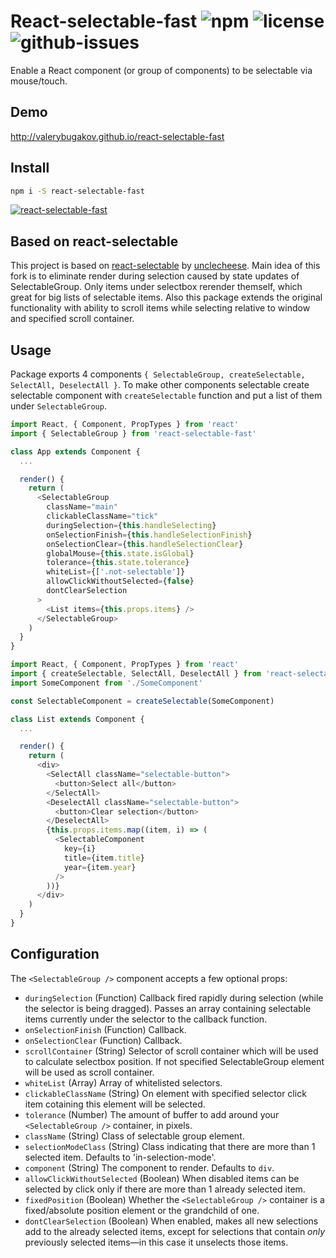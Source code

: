 # React-selectable-fast ![npm](https://img.shields.io/npm/v/react-selectable-fast.svg) ![license](https://img.shields.io/npm/l/react-selectable-fast.svg) ![github-issues](https://img.shields.io/github/issues/valerybugakov/react-selectable-fast.svg)

Enable a React component (or group of components) to be selectable via mouse/touch.

## Demo

http://valerybugakov.github.io/react-selectable-fast

## Install

```sh
npm i -S react-selectable-fast
```

[![react-selectable-fast](https://nodei.co/npm/react-selectable-fast.png?downloads=true&downloadRank=true&stars=true)](https://nodei.co/npm/react-selectable-fast/)

## Based on react-selectable
This project is based on [react-selectable](https://github.com/unclecheese/react-selectable) by [unclecheese](https://github.com/unclecheese).
Main idea of this fork is to eliminate render during selection caused by state updates of SelectableGroup. Only items under selectbox rerender themself, which great for big lists of selectable items. Also this package extends the original functionality with ability to scroll items while selecting relative to window and specified scroll container.

## Usage

Package exports 4 components `{ SelectableGroup, createSelectable, SelectAll, DeselectAll }`.
To make other components selectable create selectable component with `createSelectable` function and put a list of them under `SelectableGroup`.

```js
import React, { Component, PropTypes } from 'react'
import { SelectableGroup } from 'react-selectable-fast'

class App extends Component {
  ...

  render() {
    return (
      <SelectableGroup
        className="main"
        clickableClassName="tick"
        duringSelection={this.handleSelecting}
        onSelectionFinish={this.handleSelectionFinish}
        onSelectionClear={this.handleSelectionClear}
        globalMouse={this.state.isGlobal}
        tolerance={this.state.tolerance}
        whiteList={['.not-selectable']}
        allowClickWithoutSelected={false}
        dontClearSelection
      >
        <List items={this.props.items} />
      </SelectableGroup>
    )
  }
}
```

```js
import React, { Component, PropTypes } from 'react'
import { createSelectable, SelectAll, DeselectAll } from 'react-selectable-fast'
import SomeComponent from './SomeComponent'

const SelectableComponent = createSelectable(SomeComponent)

class List extends Component {
  ...

  render() {
    return (
      <div>
        <SelectAll className="selectable-button">
          <button>Select all</button>
        </SelectAll>
        <DeselectAll className="selectable-button">
          <button>Clear selection</button>
        </DeselectAll>
        {this.props.items.map((item, i) => (
          <SelectableComponent
            key={i}
            title={item.title}
            year={item.year}
          />
        ))}
      </div>
    )
  }
}
```
## Configuration

The `<SelectableGroup />` component accepts a few optional props:
* `duringSelection` (Function) Callback fired rapidly during selection (while the selector is being dragged). Passes an array containing selectable items currently under the selector to the callback function.
* `onSelectionFinish` (Function) Callback.
* `onSelectionClear` (Function) Callback.
* `scrollContainer` (String) Selector of scroll container which will be used to calculate selectbox position. If not specified SelectableGroup element will be used as scroll container.
* `whiteList` (Array) Array of whitelisted selectors.
* `clickableClassName` (String) On element with specified selector click item cotaining this element will be selected.
* `tolerance` (Number) The amount of buffer to add around your `<SelectableGroup />` container, in pixels.
* `className` (String) Class of selectable group element.
* `selectionModeClass` (String) Class indicating that there are more than 1 selected item. Defaults to 'in-selection-mode'.
* `component` (String) The component to render. Defaults to `div`.
* `allowClickWithoutSelected` (Boolean) When disabled items can be selected by click only if there are more than 1 already selected item.
* `fixedPosition` (Boolean) Whether the `<SelectableGroup />` container is a fixed/absolute position element or the grandchild of one.
* `dontClearSelection` (Boolean) When enabled, makes all new selections add to the already selected items, except for selections that contain *only* previously selected items—in this case it unselects those items.
